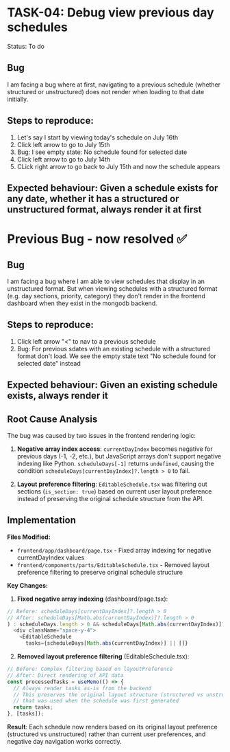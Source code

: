 # TASK-04: Debug view previous day schedules 
Status: To do
## Bug
I am facing a bug where at first, navigating to a previous schedule (whether structured or unstructured) does not render when loading to that date initially.

## Steps to reproduce:
1. Let's say I start by viewing today's schedule on July 16th
2. Click left arrow to go to July 15th
3. Bug: I see empty state: No schedule found for selected date
4. Click left arrow to go to July 14th
5. CLick right arrow to go back to July 15th and now the schedule appears

## Expected behaviour: Given a schedule exists for any date, whether it has a structured or unstructured format, always render it at first

# Previous Bug - now resolved ✅
## Bug
I am facing a bug where I am able to view schedules that display in an unstructured format. But when viewing schedules with a structured format (e.g. day sections, priority, category) they don't render in the frontend dashboard when they exist in the mongodb backend.

## Steps to reproduce:
1. Click left arrow "<" to nav to a previous schedule
2. Bug: For previous sdates with an existing schedule with a structured format don't load. We see the empty state text "No schedule found for selected date" instead


## Expected behaviour: Given an existing schedule exists, always render it

## Root Cause Analysis
The bug was caused by two issues in the frontend rendering logic:

1. **Negative array index access**: `currentDayIndex` becomes negative for previous days (-1, -2, etc.), but JavaScript arrays don't support negative indexing like Python. `scheduleDays[-1]` returns `undefined`, causing the condition `scheduleDays[currentDayIndex]?.length > 0` to fail.

2. **Layout preference filtering**: `EditableSchedule.tsx` was filtering out sections (`is_section: true`) based on current user layout preference instead of preserving the original schedule structure from the API.

## Implementation
**Files Modified:**
- `frontend/app/dashboard/page.tsx` - Fixed array indexing for negative currentDayIndex values
- `frontend/components/parts/EditableSchedule.tsx` - Removed layout preference filtering to preserve original schedule structure

**Key Changes:**

1. **Fixed negative array indexing** (dashboard/page.tsx):
```typescript
// Before: scheduleDays[currentDayIndex]?.length > 0
// After: scheduleDays[Math.abs(currentDayIndex)]?.length > 0
) : scheduleDays.length > 0 && scheduleDays[Math.abs(currentDayIndex)]?.length > 0 ? (
  <div className="space-y-4">
    <EditableSchedule
      tasks={scheduleDays[Math.abs(currentDayIndex)] || []}
```

2. **Removed layout preference filtering** (EditableSchedule.tsx):
```typescript
// Before: Complex filtering based on layoutPreference
// After: Direct rendering of API data
const processedTasks = useMemo(() => {
  // Always render tasks as-is from the backend
  // This preserves the original layout structure (structured vs unstructured)
  // that was used when the schedule was first generated
  return tasks;
}, [tasks]);
```

**Result**: Each schedule now renders based on its original layout preference (structured vs unstructured) rather than current user preferences, and negative day navigation works correctly.
